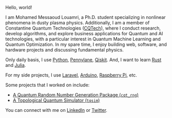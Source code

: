 Hello, world! 

I am Mohamed Messaoud Louamri, a Ph.D. student specializing in nonlinear phenomena in dusty plasma physics. Additionally, I am a member of Constantine Quantum Technologies ([CQTech](https://cqtech.org)), where I conduct research, develop algorithms, and explore business applications for Quantum and AI technologies, with a particular interest in Quantum Machine Learning and Quantum Optimization. In my spare time, I enjoy building web, software, and hardware projects and discussing fundamental physics.

Only daily basis, I use [Python](https://en.wikipedia.org/wiki/Python_(programming_language)), [Pennylane](https://pennylane.ai/), [Qiskit](https://www.ibm.com/quantum/qiskit). And, I want to learn [Rust](https://en.wikipedia.org/wiki/Rust_(programming_language)) and [Julia](https://en.wikipedia.org/wiki/Julia_(programming_language)).

For my side projects, I use [Laravel](https://laravel.com/), [Arduino](https://www.arduino.cc/), [Raspberry Pi](https://www.raspberrypi.org/), etc.

Some projects that I worked on include:
* [A Quantum Random Number Generation Package (`cqt_rng`)](https://github.com/Constantine-Quantum-Tech/cqt_rng)
* [A Topological Quantum Simulator (`tqsim`)](https://github.com/Constantine-Quantum-Tech/tqsim)

You can connect with me on [LinkedIn](https://www.linkedin.com/in/mm-louamri/) or [Twitter](https://twitter.com/mmlouamri).
